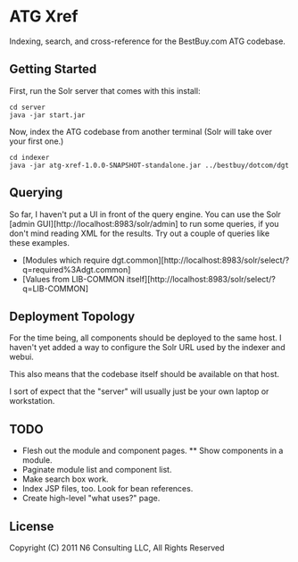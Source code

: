 # ATG Xref

Indexing, search, and cross-reference for the BestBuy.com ATG
codebase.

## Getting Started

First, run the Solr server that comes with this install:

    cd server
    java -jar start.jar

Now, index the ATG codebase from another terminal (Solr will take over
your first one.)

    cd indexer
    java -jar atg-xref-1.0.0-SNAPSHOT-standalone.jar ../bestbuy/dotcom/dgt

## Querying

So far, I haven't put a UI in front of the query engine. You can use
the Solr [admin GUI][http://localhost:8983/solr/admin] to run some
queries, if you don't mind reading XML for the results. Try out a
couple of queries like these examples.

* [Modules which require dgt.common][http://localhost:8983/solr/select/?q=required%3Adgt.common]
* [Values from LIB-COMMON itself][http://localhost:8983/solr/select/?q=LIB-COMMON]

## Deployment Topology

For the time being, all components should be deployed to the same
host. I haven't yet added a way to configure the Solr URL used by the
indexer and webui.

This also means that the codebase itself should be available on that
host.

I sort of expect that the "server" will usually just be your own
laptop or workstation.

## TODO

* Flesh out the module and component pages.
** Show components in a module.
* Paginate module list and component list.
* Make search box work.
* Index JSP files, too. Look for bean references.
* Create high-level "what uses?" page.

## License

Copyright (C) 2011 N6 Consulting LLC, All Rights Reserved
